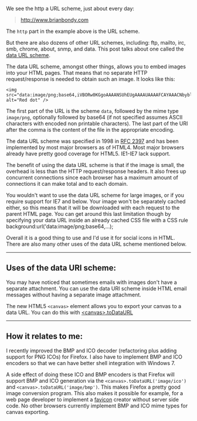 We see the http a URL scheme, just about every day:

> http://www.brianbondy.com

The `http` part in the example above is the URL scheme.

But there are also dozens of other URL schemes, including: ftp, mailto, irc, smb, chrome, about, snmp, and data.
This post talks about one called the [data URL scheme][1].

The data URL scheme, amongst other things, allows you to embed images into your HTML pages.
That means that no separate HTTP request/response is needed to obtain such an image.
It looks like this:

    <img src="data:image/png;base64,iVBORw0KGgoAAAANSUhEUgAAAAUAAAAFCAYAAACNbyblAAAAHElEQVQI12P4//8/w38GIAXDIBKE0DHxgljNBAAO9TXL0Y4OHwAAAABJRU5ErkJggg==" alt="Red dot" />

The first part of the URL is the scheme `data`, followed by the mime type `image/png`, optionally followed by base64 (if not specified assumes ASCII characters with encoded non printable characters).
The last part of the URI after the comma is the content of the file in the appropriate encoding.


The data URL scheme was specified in 1998 in [RFC 2397][2] and has been implemented by most major browsers as of HTML4.
Most major browsers already have pretty good coverage for HTML5.  IE1-IE7 lack support.

The benefit of using the data URL scheme is that if the image is small, the overhead is less than the HTTP request/response headers.
It also frees up concurrent connections since each browser has a maximum amount of connections it can make total and to each domain.

You wouldn't want to use the data URL scheme for large images, or if you require support for IE7 and below.
Your image won't be separately cached either, so this means that it will be downloaded with each request to the parent HTML page.
You can get around this last limitation though by specifying your data URL inside an already cached CSS file with a CSS rule background:url('data:image/png;base64,...);

Overall it is a good thing to use and I'd use it for social icons in HTML.  
There are also many other uses of the data URL scheme mentioned below.

---

## Uses of the data URI scheme:

You may have noticed that sometimes emails with images don't have a separate attachment.
You can use the data URI scheme inside HTML email messages without having a separate image attachment.

The new HTML5 `<canvas>` element allows you to export your canvas to a data URL.
You can do this with [&lt;canvas&gt;.toDataURL][3]

---

## How it relates to me:

I recently improved the BMP and ICO decoder (refactoring plus adding support for PNG ICOs) for Firefox.
I also have to implement BMP and ICO encoders so that we can have better shell integration with Windows 7.

A side effect of doing these ICO and BMP encoders is that Firefox will support BMP and ICO generation via the `<canvas>.toDataURL('image/ico')` and `<canvas>.toDataURL('image/bmp')`.
This makes Firefox a pretty good image conversion program.
This also makes it possible for example, for a web page developer to implement a [favicon][4] creator without server side code.  No other browsers currently implement BMP and ICO mime types for canvas exporting.

[1]: http://en.wikipedia.org/wiki/Data_URI_scheme
[2]: http://www.ietf.org/rfc/rfc2397
[3]: http://www.w3.org/TR/html5/the-canvas-element.html#dom-canvas-todataurl
[4]: http://en.wikipedia.org/wiki/Favicon
